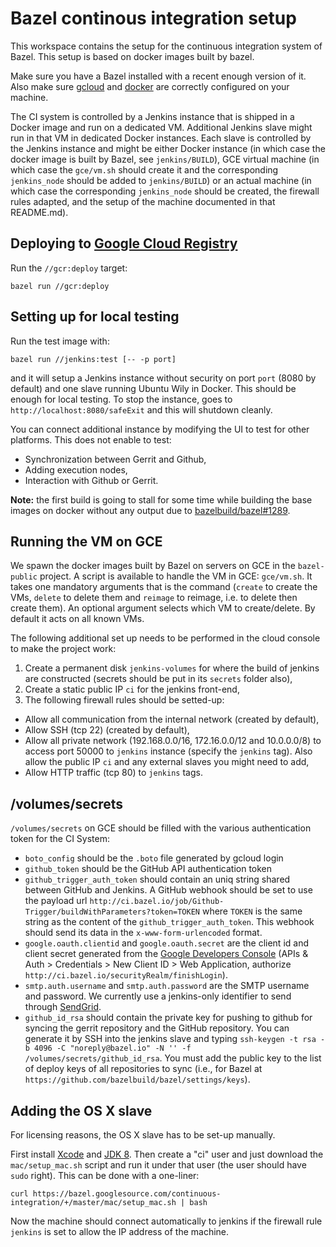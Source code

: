 # Bazel continous integration setup

This workspace contains the setup for the continuous integration
system of Bazel. This setup is based on docker images built by bazel.

Make sure you have a Bazel installed with a recent enough version of
it. Also make sure [gcloud](https://cloud.google.com/sdk/) and
[docker](https://www.docker.com) are correctly configured on your
machine.

The CI system is controlled by a Jenkins instance that is shipped in a
Docker image and run on a dedicated VM. Additional Jenkins slave might
run in that VM in dedicated Docker instances. Each slave is
controlled by the Jenkins instance and might be either Docker
instance (in which case the docker image is built by Bazel, see
`jenkins/BUILD`), GCE virtual machine (in which case the
`gce/vm.sh` should create it and the corresponding `jenkins_node`
should be added to `jenkins/BUILD`) or an actual machine (in which
case the corresponding `jenkins_node` should be created, the firewall
rules adapted, and the setup of the machine documented in that
README.md).

## Deploying to [Google Cloud Registry](https://gcr.io)

Run the `//gcr:deploy` target:
```
bazel run //gcr:deploy
```

## Setting up for local testing

Run the test image with:
```
bazel run //jenkins:test [-- -p port]
```
and it will setup a Jenkins instance without security on port `port`
(8080 by default) and one slave running Ubuntu Wily in Docker. This
should be enough for local testing. To stop the instance, goes to
`http://localhost:8080/safeExit` and this will shutdown cleanly.

You can connect additional instance by modifying the UI to test
for other platforms. This does not enable to test:

  - Synchronization between Gerrit and Github,
  - Adding execution nodes,
  - Interaction with Github or Gerrit.

**Note:** the first build is going to stall for some time while 
building the base images on docker without any output due to
[bazelbuild/bazel#1289](https://github.com/bazelbuild/bazel/issues/1289).

## Running the VM on GCE

We spawn the docker images built by Bazel on servers on GCE in
the `bazel-public` project. A script is available to handle the
VM in GCE: `gce/vm.sh`. It takes one mandatory arguments that is
the command (`create` to create the VMs, `delete` to delete
them and `reimage` to reimage, i.e. to delete then create them).
An optional argument selects which VM to create/delete. By default
it acts on all known VMs.

The following additional set up needs to be performed in the cloud
console to make the project work:

 1. Create a permanent disk `jenkins-volumes` for where the build of
    jenkins are constructed (secrets should be put in its `secrets`
    folder also),
 2. Create a static public IP `ci` for the jenkins front-end,
 3. The following firewall rules should be setted-up:
   - Allow all communication from the internal network (created by
     default),
   - Allow SSH (tcp 22) (created by default),
   - Allow all private network (192.168.0.0/16, 172.16.0.0/12 and
     10.0.0.0/8) to access port 50000 to `jenkins` instance (specify
     the `jenkins` tag). Also allow the public IP `ci` and any
     external slaves you might need to add,
   - Allow HTTP traffic (tcp 80) to `jenkins` tags.


## /volumes/secrets

`/volumes/secrets` on GCE should be filled with the various authentication
token for the CI System: 

 - `boto_config` should be the `.boto` file generated by gcloud login
 - `github_token` should be the GitHub API authentication token
 - `github_trigger_auth_token` should contain an uniq string shared
    between GitHub and Jenkins. A GitHub webhook should be set to use
    the payload url
    `http://ci.bazel.io/job/Github-Trigger/buildWithParameters?token=TOKEN`
    where `TOKEN` is the same string as the content of the
    `github_trigger_auth_token`. This webhook should send its data in
    the `x-www-form-urlencoded` format.
 - `google.oauth.clientid` and `google.oauth.secret` are the client id
    and client secret generated from the
    [Google Developers Console](https://console.developers.google.com)
    (APIs & Auth > Credentials > New Client ID > Web Application,
    authorize `http://ci.bazel.io/securityRealm/finishLogin`).
 - `smtp.auth.username` and `smtp.auth.password` are the SMTP username
    and password. We currently use a jenkins-only identifier to send
    through [SendGrid](https://sendgrid.com).
 - `github_id_rsa` should contain the private key for pushing to
   github for syncing the gerrit repository and the GitHub
   repository. You can generate it by SSH into the jenkins slave and
   typing `ssh-keygen -t rsa -b 4096 -C "noreply@bazel.io"
   -N '' -f /volumes/secrets/github_id_rsa`. You must add the public
   key to the list of deploy keys of all repositories to sync (i.e.,
   for Bazel at `https://github.com/bazelbuild/bazel/settings/keys`).


## Adding the OS X slave

For licensing reasons, the OS X slave has to be set-up manually.

First install [Xcode](https://developer.apple.com/xcode/downloads/)
and [JDK 8](https://jdk8.java.net/download.html). Then create a "ci"
user and just download the `mac/setup_mac.sh` script and run it under
that user (the user should have `sudo` right). This can be
done with a one-liner:

```
curl https://bazel.googlesource.com/continuous-integration/+/master/mac/setup_mac.sh | bash
```

Now the machine should connect automatically to jenkins if the
firewall rule `jenkins` is set to allow the IP address of the machine.

